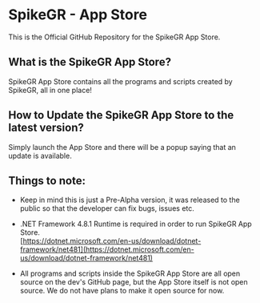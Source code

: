 # SpikeGR - App Store

This is the Official GitHub Repository for the SpikeGR App Store.


## What is the SpikeGR App Store?

SpikeGR App Store contains all the programs and scripts created by SpikeGR, all in one place!

## How to Update the SpikeGR App Store to the latest version?

Simply launch the App Store and there will be a popup saying that an update is available.

## Things to note:

 - Keep in mind this is just a Pre-Alpha version, it was released to the public so that the developer can fix bugs, issues etc.
 
 - .NET Framework 4.8.1 Runtime is required in order to run SpikeGR App Store.  
[https://dotnet.microsoft.com/en-us/download/dotnet-framework/net481](https://dotnet.microsoft.com/en-us/download/dotnet-framework/net481)

 - All programs and scripts inside the SpikeGR App Store are all open source on the dev's GitHub page, but the App Store itself is not open source. We do not have plans to make it open source for now.
